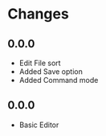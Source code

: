 # Changes

## 0.0.0

* Edit File sort
* Added Save option
* Added Command mode

## 0.0.0

* Basic Editor
